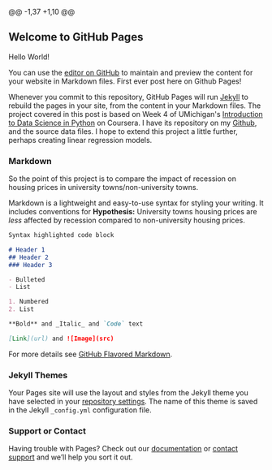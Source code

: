 @@ -1,37 +1,10 @@
## Welcome to GitHub Pages
Hello World!

You can use the [editor on GitHub](https://github.com/aliciasueyee/aliciasueyee.github.io/edit/master/README.md) to maintain and preview the content for your website in Markdown files.
First ever post here on Github Pages!

Whenever you commit to this repository, GitHub Pages will run [Jekyll](https://jekyllrb.com/) to rebuild the pages in your site, from the content in your Markdown files.
The project covered in this post is based on Week 4 of UMichigan's [Introduction to Data Science in Python](https://www.coursera.org/learn/python-data-analysis/home/welcome) on Coursera. I have its repository on my [Github](https://github.com/aliciasueyee/Introduction-to-Data-Science-with-Python), and the source data files. I hope to extend this project a little further, perhaps creating linear regression models.

### Markdown
So the point of this project is to compare the impact of recession on housing prices in university towns/non-university towns.

Markdown is a lightweight and easy-to-use syntax for styling your writing. It includes conventions for
**Hypothesis:** University towns housing prices are *less* affected by recession compared to non-university housing prices.

```markdown
Syntax highlighted code block

# Header 1
## Header 2
### Header 3

- Bulleted
- List

1. Numbered
2. List

**Bold** and _Italic_ and `Code` text

[Link](url) and ![Image](src)
```

For more details see [GitHub Flavored Markdown](https://guides.github.com/features/mastering-markdown/).

### Jekyll Themes

Your Pages site will use the layout and styles from the Jekyll theme you have selected in your [repository settings](https://github.com/aliciasueyee/aliciasueyee.github.io/settings). The name of this theme is saved in the Jekyll `_config.yml` configuration file.

### Support or Contact

Having trouble with Pages? Check out our [documentation](https://help.github.com/categories/github-pages-basics/) or [contact support](https://github.com/contact) and we’ll help you sort it out.
